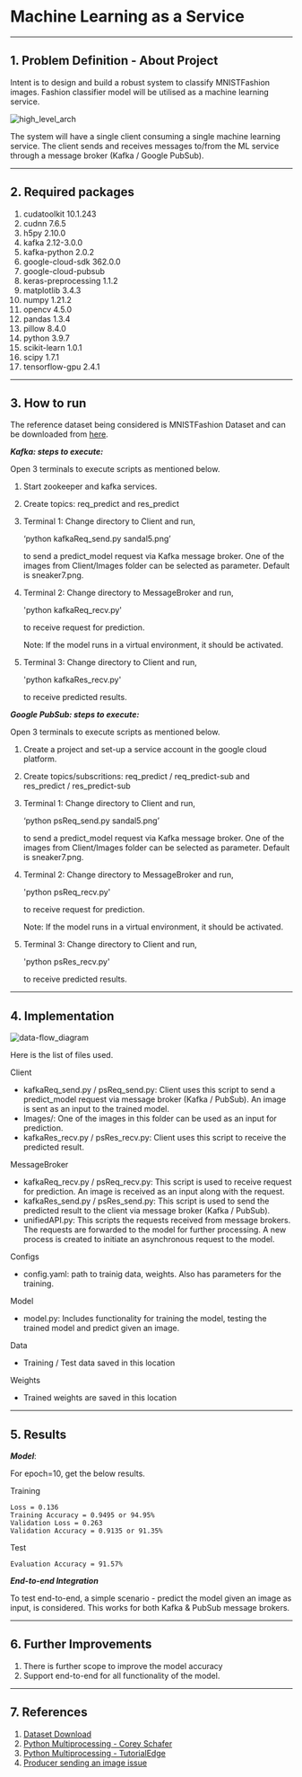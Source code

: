 # Machine Learning as a Service

----------
**1. Problem Definition - About Project**
-------------
Intent is to design and build a robust system to classify MNISTFashion images. Fashion classifier model will be utilised as a machine learning service. 

![high_level_arch](https://user-images.githubusercontent.com/17127066/140688601-ed31bdfb-fafd-47be-b03d-e416a8fe2a9a.jpg )

The system will have a single client consuming a single machine learning service. The client sends and receives messages to/from the ML service through a message broker (Kafka / Google PubSub).


----------
 **2. Required packages**
-------------

1. cudatoolkit              10.1.243
2. cudnn                    7.6.5
3. h5py                     2.10.0
4. kafka                    2.12-3.0.0
5. kafka-python             2.0.2
6. google-cloud-sdk         362.0.0
7. google-cloud-pubsub
8. keras-preprocessing      1.1.2
9. matplotlib               3.4.3
10. numpy                    1.21.2
11. opencv                  4.5.0 
12. pandas                  1.3.4
13. pillow                  8.4.0
14. python                  3.9.7
15. scikit-learn            1.0.1
16. scipy                   1.7.1
17. tensorflow-gpu          2.4.1


----------
 **3. How to run**
-------------

The reference dataset being considered is MNISTFashion Dataset and can be downloaded from [here](https://www.kaggle.com/zalando-research/fashionmnist). 


***Kafka: steps to execute:***

Open 3 terminals to execute scripts as mentioned below.
1. Start zookeeper and kafka services.
2. Create topics: req_predict and res_predict
3. Terminal 1: Change directory to Client and run,
    
    ‘python kafkaReq_send.py sandal5.png’ 
    
    to send a predict_model request via Kafka message broker. One of the images from Client/Images folder can be selected as parameter. Default is sneaker7.png.
4. Terminal 2: Change directory to MessageBroker and run,
    
    'python kafkaReq_recv.py'
    
    to receive request for prediction.
    
    Note: If the model runs in a virtual environment, it should be activated.
5. Terminal 3: Change directory to Client and run,

    'python kafkaRes_recv.py'

    to receive predicted results.


***Google PubSub: steps to execute:***

Open 3 terminals to execute scripts as mentioned below.
1. Create a project and set-up a service account in the google cloud platform.
2. Create topics/subscritions: req_predict / req_predict-sub and res_predict / res_predict-sub
3. Terminal 1: Change directory to Client and run,
    
    ‘python psReq_send.py sandal5.png’ 
    
    to send a predict_model request via Kafka message broker. One of the images from Client/Images folder can be selected as parameter. Default is sneaker7.png.
4. Terminal 2: Change directory to MessageBroker and run,
    
    'python psReq_recv.py'
    
    to receive request for prediction.
    
    Note: If the model runs in a virtual environment, it should be activated.

5. Terminal 3: Change directory to Client and run,

    'python psRes_recv.py'

    to receive predicted results.


----------
 **4. Implementation**
-------------

![data-flow_diagram](https://user-images.githubusercontent.com/17127066/140695718-dca40779-5ad4-4e4c-815e-37044fffcb91.jpg)

Here is the list of files used.

Client
 - kafkaReq_send.py / psReq_send.py: Client uses this script to send a predict_model request via message broker (Kafka / PubSub). An image is sent as an input to the trained model.
 - Images/: One of the images in this folder can be used as an input for prediction.
 - kafkaRes_recv.py / psRes_recv.py: Client uses this script to receive the predicted result. 

MessageBroker
 - kafkaReq_recv.py / psReq_recv.py: This script is used to receive request for prediction. An image is received as an input along with the request.
 - kafkaRes_send.py / psRes_send.py: This script is used to send the predicted result to the client via message broker (Kafka / PubSub).
 - unifiedAPI.py: This scripts the requests received from message brokers. The requests are forwarded to the model for further processing. A new process is created to initiate an asynchronous request to the model. 

Configs
 - config.yaml: path to trainig data, weights. Also has parameters for the training.

Model
 - model.py: Includes functionality for training the model, testing the trained model and predict given an image.

Data
 - Training / Test data saved in this location

Weights
 - Trained weights are saved in this location

----------
 **5. Results**
-------------

***Model***:

For epoch=10, get the below results.

Training

    Loss = 0.136
    Training Accuracy = 0.9495 or 94.95%
    Validation Loss = 0.263
    Validation Accuracy = 0.9135 or 91.35%

Test

    Evaluation Accuracy = 91.57%


***End-to-end Integration***

To test end-to-end, a simple scenario - predict the model given an image as input, is considered. This works for both Kafka & PubSub message brokers.

----------
 **6. Further Improvements**
-------------

1. There is further scope to improve the model accuracy
2. Support end-to-end for all functionality of the model.


----------
 **7. References**
-------------

1. [Dataset Download](https://www.kaggle.com/zalando-research/fashionmnist)
2. [Python Multiprocessing - Corey Schafer](https://www.youtube.com/watch?v=fKl2JW_qrso)
3. [Python Multiprocessing - TutorialEdge](https://tutorialedge.net/python/concurrency/python-processpoolexecutor-tutorial/)
4. [Producer sending an image issue](https://github.com/dpkp/kafka-python/issues/1045)
